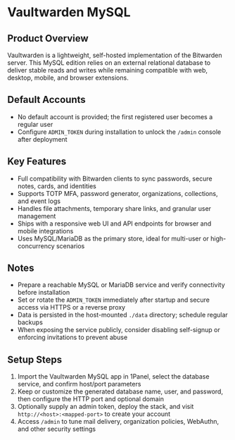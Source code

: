 # Vaultwarden MySQL

## Product Overview
Vaultwarden is a lightweight, self-hosted implementation of the Bitwarden server. This MySQL edition relies on an external relational database to deliver stable reads and writes while remaining compatible with web, desktop, mobile, and browser extensions.

## Default Accounts
- No default account is provided; the first registered user becomes a regular user
- Configure `ADMIN_TOKEN` during installation to unlock the `/admin` console after deployment

## Key Features
- Full compatibility with Bitwarden clients to sync passwords, secure notes, cards, and identities
- Supports TOTP MFA, password generator, organizations, collections, and event logs
- Handles file attachments, temporary share links, and granular user management
- Ships with a responsive web UI and API endpoints for browser and mobile integrations
- Uses MySQL/MariaDB as the primary store, ideal for multi-user or high-concurrency scenarios

## Notes
- Prepare a reachable MySQL or MariaDB service and verify connectivity before installation
- Set or rotate the `ADMIN_TOKEN` immediately after startup and secure access via HTTPS or a reverse proxy
- Data is persisted in the host-mounted `./data` directory; schedule regular backups
- When exposing the service publicly, consider disabling self-signup or enforcing invitations to prevent abuse

## Setup Steps
1. Import the Vaultwarden MySQL app in 1Panel, select the database service, and confirm host/port parameters
2. Keep or customize the generated database name, user, and password, then configure the HTTP port and optional domain
3. Optionally supply an admin token, deploy the stack, and visit `http://<host>:<mapped-port>` to create your account
4. Access `/admin` to tune mail delivery, organization policies, WebAuthn, and other security settings
